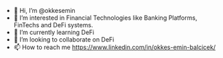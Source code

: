 - 👋 Hi, I’m @okkesemin
- 👀 I’m interested in Financial Technologies like Banking Platforms, FinTechs and DeFi systems.
- 🌱 I’m currently learning DeFi
- 💞️ I’m looking to collaborate on DeFi
- 📫 How to reach me https://www.linkedin.com/in/okkes-emin-balcicek/


<!---
okkesemin/okkesemin is a ✨ special ✨ repository because its `README.md` (this file) appears on your GitHub profile.
You can click the Preview link to take a look at your changes.
--->
